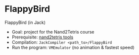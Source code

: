 # FlappyBird

FlappyBird (in Jack)

- Goal: project for the Nand2Tetris course
- Prerequisite: [nand2tetris tools](https://www.nand2tetris.org/software)
- Compilation: `JackCompiler <path_to>/FlappyBird`
- Run the program: `VMEmulator` (no animation & fastest speed)